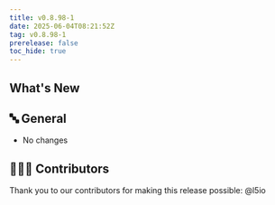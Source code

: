 ```yaml
---
title: v0.8.98-1
date: 2025-06-04T08:21:52Z
tag: v0.8.98-1
prerelease: false
toc_hide: true
---
```


## What's New
## 🔤 General
* No changes

## 👨🏽‍💻 Contributors

Thank you to our contributors for making this release possible:
@l5io
